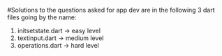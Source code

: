 #Solutions to the questions asked for app dev are in the following 3 dart files going by the name:

1. initsetstate.dart -> easy level
2. textinput.dart -> medium level
3. operations.dart -> hard level
